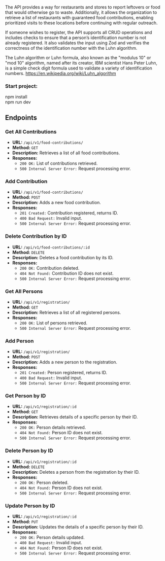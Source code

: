 The API provides a way for restaurants and stores to report leftovers or food that would otherwise go to waste. Additionally, it allows the organization to retrieve a list of restaurants with guaranteed food contributions, enabling prioritized visits to these locations before continuing with regular outreach.

If someone wishes to register, the API supports all CRUD operations and includes checks to ensure that a person’s identification number is not already registered. It also validates the input using Zod and verifies the correctness of the identification number with the Luhn algorithm.

The Luhn algorithm or Luhn formula, also known as the "modulus 10" or "mod 10" algorithm, named after its creator, IBM scientist Hans Peter Luhn, is a simple check digit formula used to validate a variety of identification numbers.
https://en.wikipedia.org/wiki/Luhn_algorithm

### Start project:
npm install<br>
npm run dev

## Endpoints

### Get All Contributions
- **URL:** `/api/v1/food-contributions/`
- **Method:** `GET`
- **Description:** Retrieves a list of all food contributions.
- **Responses:**
  - `200 OK:` List of contributions retrieved.
  - `500 Internal Server Error:` Request processing error.

### Add Contribution
- **URL:** `/api/v1/food-contributions/`
- **Method:** `POST`
- **Description:** Adds a new food contribution.
- **Responses:**
  - `201 Created:` Contribution registered, returns ID.
  - `400 Bad Request:` Invalid input.
  - `500 Internal Server Error:` Request processing error.

### Delete Contribution by ID
- **URL:** `/api/v1/food-contributions/:id`
- **Method:** `DELETE`
- **Description:** Deletes a food contribution by its ID.
- **Responses:**
  - `200 OK:` Contribution deleted.
  - `404 Not Found:` Contribution ID does not exist.
  - `500 Internal Server Error:` Request processing error.

### Get All Persons
- **URL:** `/api/v1/registration/`
- **Method:** `GET`
- **Description:** Retrieves a list of all registered persons.
- **Responses:**
  - `200 OK:` List of persons retrieved.
  - `500 Internal Server Error:` Request processing error.

### Add Person
- **URL:** `/api/v1/registration/`
- **Method:** `POST`
- **Description:** Adds a new person to the registration.
- **Responses:**
  - `201 Created:` Person registered, returns ID.
  - `400 Bad Request:` Invalid input.
  - `500 Internal Server Error:` Request processing error.

### Get Person by ID
- **URL:** `/api/v1/registration/:id`
- **Method:** `GET`
- **Description:** Retrieves details of a specific person by their ID.
- **Responses:**
  - `200 OK:` Person details retrieved.
  - `404 Not Found:` Person ID does not exist.
  - `500 Internal Server Error:` Request processing error.

### Delete Person by ID
- **URL:** `/api/v1/registration/:id`
- **Method:** `DELETE`
- **Description:** Deletes a person from the registration by their ID.
- **Responses:**
  - `200 OK:` Person deleted.
  - `404 Not Found:` Person ID does not exist.
  - `500 Internal Server Error:` Request processing error.

### Update Person by ID
- **URL:** `/api/v1/registration/:id`
- **Method:** `PUT`
- **Description:** Updates the details of a specific person by their ID.
- **Responses:**
  - `200 OK:` Person details updated.
  - `400 Bad Request:` Invalid input.
  - `404 Not Found:` Person ID does not exist.
  - `500 Internal Server Error:` Request processing error.


